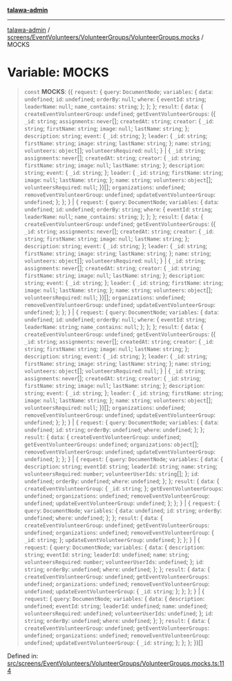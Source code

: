 [**talawa-admin**](../../../../../README.md)

***

[talawa-admin](../../../../../modules.md) / [screens/EventVolunteers/VolunteerGroups/VolunteerGroups.mocks](../README.md) / MOCKS

# Variable: MOCKS

> `const` **MOCKS**: (\{ `request`: \{ `query`: `DocumentNode`; `variables`: \{ `data`: `undefined`; `id`: `undefined`; `orderBy`: `null`; `where`: \{ `eventId`: `string`; `leaderName`: `null`; `name_contains`: `string`; \}; \}; \}; `result`: \{ `data`: \{ `createEventVolunteerGroup`: `undefined`; `getEventVolunteerGroups`: (\{ `_id`: `string`; `assignments`: `never`[]; `createdAt`: `string`; `creator`: \{ `_id`: `string`; `firstName`: `string`; `image`: `null`; `lastName`: `string`; \}; `description`: `string`; `event`: \{ `_id`: `string`; \}; `leader`: \{ `_id`: `string`; `firstName`: `string`; `image`: `string`; `lastName`: `string`; \}; `name`: `string`; `volunteers`: `object`[]; `volunteersRequired`: `null`; \} \| \{ `_id`: `string`; `assignments`: `never`[]; `createdAt`: `string`; `creator`: \{ `_id`: `string`; `firstName`: `string`; `image`: `null`; `lastName`: `string`; \}; `description`: `string`; `event`: \{ `_id`: `string`; \}; `leader`: \{ `_id`: `string`; `firstName`: `string`; `image`: `null`; `lastName`: `string`; \}; `name`: `string`; `volunteers`: `object`[]; `volunteersRequired`: `null`; \})[]; `organizations`: `undefined`; `removeEventVolunteerGroup`: `undefined`; `updateEventVolunteerGroup`: `undefined`; \}; \}; \} \| \{ `request`: \{ `query`: `DocumentNode`; `variables`: \{ `data`: `undefined`; `id`: `undefined`; `orderBy`: `string`; `where`: \{ `eventId`: `string`; `leaderName`: `null`; `name_contains`: `string`; \}; \}; \}; `result`: \{ `data`: \{ `createEventVolunteerGroup`: `undefined`; `getEventVolunteerGroups`: (\{ `_id`: `string`; `assignments`: `never`[]; `createdAt`: `string`; `creator`: \{ `_id`: `string`; `firstName`: `string`; `image`: `null`; `lastName`: `string`; \}; `description`: `string`; `event`: \{ `_id`: `string`; \}; `leader`: \{ `_id`: `string`; `firstName`: `string`; `image`: `string`; `lastName`: `string`; \}; `name`: `string`; `volunteers`: `object`[]; `volunteersRequired`: `null`; \} \| \{ `_id`: `string`; `assignments`: `never`[]; `createdAt`: `string`; `creator`: \{ `_id`: `string`; `firstName`: `string`; `image`: `null`; `lastName`: `string`; \}; `description`: `string`; `event`: \{ `_id`: `string`; \}; `leader`: \{ `_id`: `string`; `firstName`: `string`; `image`: `null`; `lastName`: `string`; \}; `name`: `string`; `volunteers`: `object`[]; `volunteersRequired`: `null`; \})[]; `organizations`: `undefined`; `removeEventVolunteerGroup`: `undefined`; `updateEventVolunteerGroup`: `undefined`; \}; \}; \} \| \{ `request`: \{ `query`: `DocumentNode`; `variables`: \{ `data`: `undefined`; `id`: `undefined`; `orderBy`: `null`; `where`: \{ `eventId`: `string`; `leaderName`: `string`; `name_contains`: `null`; \}; \}; \}; `result`: \{ `data`: \{ `createEventVolunteerGroup`: `undefined`; `getEventVolunteerGroups`: (\{ `_id`: `string`; `assignments`: `never`[]; `createdAt`: `string`; `creator`: \{ `_id`: `string`; `firstName`: `string`; `image`: `null`; `lastName`: `string`; \}; `description`: `string`; `event`: \{ `_id`: `string`; \}; `leader`: \{ `_id`: `string`; `firstName`: `string`; `image`: `string`; `lastName`: `string`; \}; `name`: `string`; `volunteers`: `object`[]; `volunteersRequired`: `null`; \} \| \{ `_id`: `string`; `assignments`: `never`[]; `createdAt`: `string`; `creator`: \{ `_id`: `string`; `firstName`: `string`; `image`: `null`; `lastName`: `string`; \}; `description`: `string`; `event`: \{ `_id`: `string`; \}; `leader`: \{ `_id`: `string`; `firstName`: `string`; `image`: `null`; `lastName`: `string`; \}; `name`: `string`; `volunteers`: `object`[]; `volunteersRequired`: `null`; \})[]; `organizations`: `undefined`; `removeEventVolunteerGroup`: `undefined`; `updateEventVolunteerGroup`: `undefined`; \}; \}; \} \| \{ `request`: \{ `query`: `DocumentNode`; `variables`: \{ `data`: `undefined`; `id`: `string`; `orderBy`: `undefined`; `where`: `undefined`; \}; \}; `result`: \{ `data`: \{ `createEventVolunteerGroup`: `undefined`; `getEventVolunteerGroups`: `undefined`; `organizations`: `object`[]; `removeEventVolunteerGroup`: `undefined`; `updateEventVolunteerGroup`: `undefined`; \}; \}; \} \| \{ `request`: \{ `query`: `DocumentNode`; `variables`: \{ `data`: \{ `description`: `string`; `eventId`: `string`; `leaderId`: `string`; `name`: `string`; `volunteersRequired`: `number`; `volunteerUserIds`: `string`[]; \}; `id`: `undefined`; `orderBy`: `undefined`; `where`: `undefined`; \}; \}; `result`: \{ `data`: \{ `createEventVolunteerGroup`: \{ `_id`: `string`; \}; `getEventVolunteerGroups`: `undefined`; `organizations`: `undefined`; `removeEventVolunteerGroup`: `undefined`; `updateEventVolunteerGroup`: `undefined`; \}; \}; \} \| \{ `request`: \{ `query`: `DocumentNode`; `variables`: \{ `data`: `undefined`; `id`: `string`; `orderBy`: `undefined`; `where`: `undefined`; \}; \}; `result`: \{ `data`: \{ `createEventVolunteerGroup`: `undefined`; `getEventVolunteerGroups`: `undefined`; `organizations`: `undefined`; `removeEventVolunteerGroup`: \{ `_id`: `string`; \}; `updateEventVolunteerGroup`: `undefined`; \}; \}; \} \| \{ `request`: \{ `query`: `DocumentNode`; `variables`: \{ `data`: \{ `description`: `string`; `eventId`: `string`; `leaderId`: `undefined`; `name`: `string`; `volunteersRequired`: `number`; `volunteerUserIds`: `undefined`; \}; `id`: `string`; `orderBy`: `undefined`; `where`: `undefined`; \}; \}; `result`: \{ `data`: \{ `createEventVolunteerGroup`: `undefined`; `getEventVolunteerGroups`: `undefined`; `organizations`: `undefined`; `removeEventVolunteerGroup`: `undefined`; `updateEventVolunteerGroup`: \{ `_id`: `string`; \}; \}; \}; \} \| \{ `request`: \{ `query`: `DocumentNode`; `variables`: \{ `data`: \{ `description`: `undefined`; `eventId`: `string`; `leaderId`: `undefined`; `name`: `undefined`; `volunteersRequired`: `undefined`; `volunteerUserIds`: `undefined`; \}; `id`: `string`; `orderBy`: `undefined`; `where`: `undefined`; \}; \}; `result`: \{ `data`: \{ `createEventVolunteerGroup`: `undefined`; `getEventVolunteerGroups`: `undefined`; `organizations`: `undefined`; `removeEventVolunteerGroup`: `undefined`; `updateEventVolunteerGroup`: \{ `_id`: `string`; \}; \}; \}; \})[]

Defined in: [src/screens/EventVolunteers/VolunteerGroups/VolunteerGroups.mocks.ts:114](https://github.com/bint-Eve/talawa-admin/blob/16ddeb98e6868a55bca282e700a8f4212d222c01/src/screens/EventVolunteers/VolunteerGroups/VolunteerGroups.mocks.ts#L114)
